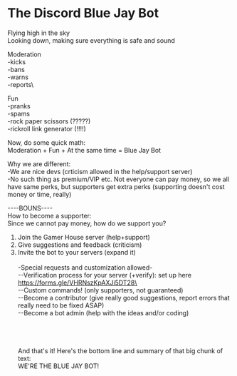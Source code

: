 # The Discord Blue Jay Bot



Flying high in the sky\
Looking down, making sure everything is safe and sound

Moderation\
-kicks\
-bans\
-warns\
-reports\

Fun\
-pranks\
-spams\
-rock paper scissors (?????)\
-rickroll link generator (!!!!)

Now, do some quick math:\
Moderation + Fun + At the same time = Blue Jay Bot



Why we are different:\
-We are nice devs (crticism allowed in the help/support server)\
-No such thing as premium/VIP etc. Not everyone can pay money, so we all have same perks, but supporters get extra perks (supporting doesn't cost money or time, really)


----BOUNS----\
How to become a supporter:\
Since we cannot pay money, how do we support you?
1. Join the Gamer House server (help+support)
2. Give suggestions and feedback (criticism)
3. Invite the bot to your servers (expand it)
\
\
-Special requests and customization allowed-\
--Verification process for your server (+verify): set up here https://forms.gle/VHRNszKpAXJi5DT28\
\
--Custom commands! (only supporters, not guaranteed)\
--Become a contributor (give really good suggestions, report errors that really need to be fixed ASAP)\
--Become a bot admin (help with the ideas and/or coding)\
\
\
\
\
And that's it! Here's the bottom line and summary of that big chunk of text:\
WE'RE THE BLUE JAY BOT!
